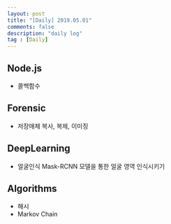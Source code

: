 ```yaml
---
layout: post
title: "[Daily] 2019.05.01"
comments: false
description: "daily log"
tag : [Daily]
---
```


## Node.js

- 콜백함수

## Forensic

- 저장매체 복사, 복제, 이미징

## DeepLearning

- 얼굴인식
Mask-RCNN 모델을 통한 얼굴 영역 인식시키기 

## Algorithms

- 해시
- Markov Chain
